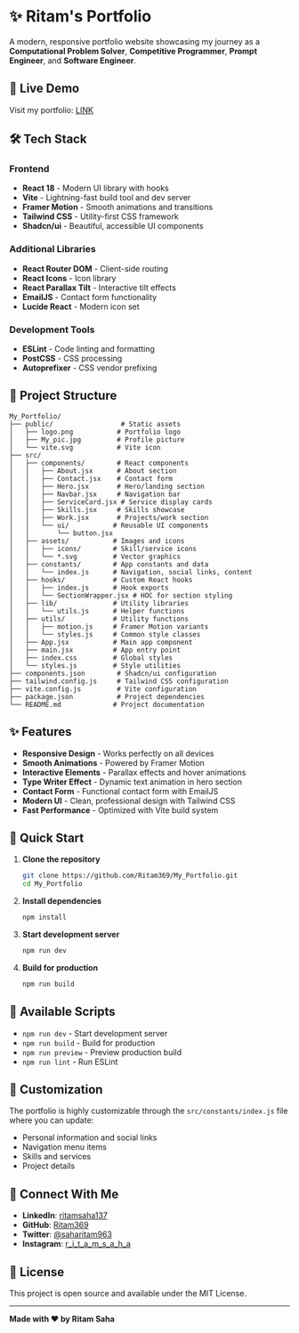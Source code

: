 # ✨ Ritam's Portfolio

A modern, responsive portfolio website showcasing my journey as a **Computational Problem Solver**, **Competitive Programmer**, **Prompt Engineer**, and **Software Engineer**.

## 🚀 Live Demo

Visit my portfolio: [LINK](https://ritamsaha.vercel.app/)

## 🛠️ Tech Stack

### Frontend
- **React 18** - Modern UI library with hooks
- **Vite** - Lightning-fast build tool and dev server
- **Framer Motion** - Smooth animations and transitions
- **Tailwind CSS** - Utility-first CSS framework
- **Shadcn/ui** - Beautiful, accessible UI components

### Additional Libraries
- **React Router DOM** - Client-side routing
- **React Icons** - Icon library
- **React Parallax Tilt** - Interactive tilt effects
- **EmailJS** - Contact form functionality
- **Lucide React** - Modern icon set

### Development Tools
- **ESLint** - Code linting and formatting
- **PostCSS** - CSS processing
- **Autoprefixer** - CSS vendor prefixing

## 📁 Project Structure

```
My_Portfolio/
├── public/                 # Static assets
│   ├── logo.png           # Portfolio logo
│   ├── My_pic.jpg         # Profile picture
│   └── vite.svg           # Vite icon
├── src/
│   ├── components/        # React components
│   │   ├── About.jsx      # About section
│   │   ├── Contact.jsx    # Contact form
│   │   ├── Hero.jsx       # Hero/landing section
│   │   ├── Navbar.jsx     # Navigation bar
│   │   ├── ServiceCard.jsx # Service display cards
│   │   ├── Skills.jsx     # Skills showcase
│   │   ├── Work.jsx       # Projects/work section
│   │   └── ui/           # Reusable UI components
│   │       └── button.jsx
│   ├── assets/           # Images and icons
│   │   ├── icons/        # Skill/service icons
│   │   └── *.svg         # Vector graphics
│   ├── constants/        # App constants and data
│   │   └── index.js      # Navigation, social links, content
│   ├── hooks/            # Custom React hooks
│   │   ├── index.js      # Hook exports
│   │   └── SectionWrapper.jsx # HOC for section styling
│   ├── lib/              # Utility libraries
│   │   └── utils.js      # Helper functions
│   ├── utils/            # Utility functions
│   │   ├── motion.js     # Framer Motion variants
│   │   └── styles.js     # Common style classes
│   ├── App.jsx           # Main app component
│   ├── main.jsx          # App entry point
│   ├── index.css         # Global styles
│   └── styles.js         # Style utilities
├── components.json        # Shadcn/ui configuration
├── tailwind.config.js     # Tailwind CSS configuration
├── vite.config.js         # Vite configuration
├── package.json           # Project dependencies
└── README.md             # Project documentation
```

## ✨ Features

- **Responsive Design** - Works perfectly on all devices
- **Smooth Animations** - Powered by Framer Motion
- **Interactive Elements** - Parallax effects and hover animations
- **Type Writer Effect** - Dynamic text animation in hero section
- **Contact Form** - Functional contact form with EmailJS
- **Modern UI** - Clean, professional design with Tailwind CSS
- **Fast Performance** - Optimized with Vite build system

## 🚀 Quick Start

1. **Clone the repository**
   ```bash
   git clone https://github.com/Ritam369/My_Portfolio.git
   cd My_Portfolio
   ```

2. **Install dependencies**
   ```bash
   npm install
   ```

3. **Start development server**
   ```bash
   npm run dev
   ```

4. **Build for production**
   ```bash
   npm run build
   ```

## 📝 Available Scripts

- `npm run dev` - Start development server
- `npm run build` - Build for production
- `npm run preview` - Preview production build
- `npm run lint` - Run ESLint

## 🎨 Customization

The portfolio is highly customizable through the `src/constants/index.js` file where you can update:
- Personal information and social links
- Navigation menu items
- Skills and services
- Project details

## 📱 Connect With Me

- **LinkedIn**: [ritamsaha137](https://www.linkedin.com/in/ritamsaha137)
- **GitHub**: [Ritam369](https://github.com/Ritam369)
- **Twitter**: [@saharitam963](https://x.com/saharitam963)
- **Instagram**: [r_i_t_a_m_s_a_h_a](https://www.instagram.com/r_i_t_a_m_s_a_h_a)

## 📄 License

This project is open source and available under the MIT License.

---

**Made with ❤️ by Ritam Saha**
